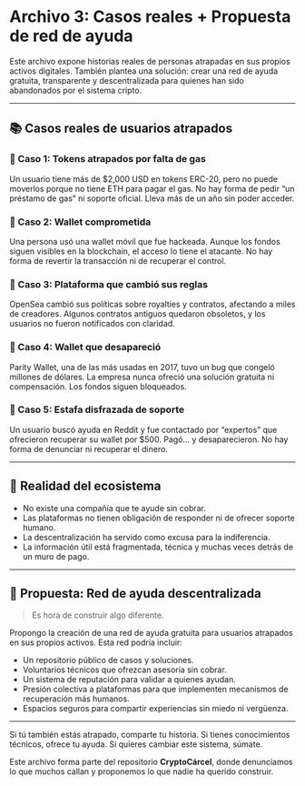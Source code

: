 
# Archivo 3: Casos reales + Propuesta de red de ayuda

Este archivo expone historias reales de personas atrapadas en sus propios activos digitales. También plantea una solución: crear una red de ayuda gratuita, transparente y descentralizada para quienes han sido abandonados por el sistema cripto.

---

## 📚 Casos reales de usuarios atrapados

### 🔹 Caso 1: Tokens atrapados por falta de gas
Un usuario tiene más de $2,000 USD en tokens ERC-20, pero no puede moverlos porque no tiene ETH para pagar el gas. No hay forma de pedir “un préstamo de gas” ni soporte oficial. Lleva más de un año sin poder acceder.

### 🔹 Caso 2: Wallet comprometida
Una persona usó una wallet móvil que fue hackeada. Aunque los fondos siguen visibles en la blockchain, el acceso lo tiene el atacante. No hay forma de revertir la transacción ni de recuperar el control.

### 🔹 Caso 3: Plataforma que cambió sus reglas
OpenSea cambió sus políticas sobre royalties y contratos, afectando a miles de creadores. Algunos contratos antiguos quedaron obsoletos, y los usuarios no fueron notificados con claridad.

### 🔹 Caso 4: Wallet que desapareció
Parity Wallet, una de las más usadas en 2017, tuvo un bug que congeló millones de dólares. La empresa nunca ofreció una solución gratuita ni compensación. Los fondos siguen bloqueados.

### 🔹 Caso 5: Estafa disfrazada de soporte
Un usuario buscó ayuda en Reddit y fue contactado por “expertos” que ofrecieron recuperar su wallet por $500. Pagó… y desaparecieron. No hay forma de denunciar ni recuperar el dinero.

---

## 🧨 Realidad del ecosistema

- No existe una compañía que te ayude sin cobrar.
- Las plataformas no tienen obligación de responder ni de ofrecer soporte humano.
- La descentralización ha servido como excusa para la indiferencia.
- La información útil está fragmentada, técnica y muchas veces detrás de un muro de pago.

---

## 🧩 Propuesta: Red de ayuda descentralizada

> Es hora de construir algo diferente.

Propongo la creación de una red de ayuda gratuita para usuarios atrapados en sus propios activos. Esta red podría incluir:

- Un repositorio público de casos y soluciones.
- Voluntarios técnicos que ofrezcan asesoría sin cobrar.
- Un sistema de reputación para validar a quienes ayudan.
- Presión colectiva a plataformas para que implementen mecanismos de recuperación más humanos.
- Espacios seguros para compartir experiencias sin miedo ni vergüenza.

---

Si tú también estás atrapado, comparte tu historia. Si tienes conocimientos técnicos, ofrece tu ayuda. Si quieres cambiar este sistema, súmate.

Este archivo forma parte del repositorio **CryptoCárcel**, donde denunciamos lo que muchos callan y proponemos lo que nadie ha querido construir.